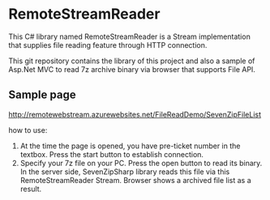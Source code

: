 # RemoteStreamReader

This C# library named RemoteStreamReader is a Stream implementation that supplies file reading feature through HTTP connection.

This git repository contains the library of this project and also a sample of Asp.Net MVC to read 7z archive binary via browser that supports File API.

## Sample page
http://remotewebstream.azurewebsites.net/FileReadDemo/SevenZipFileList


how to use:

1. At the time the page is opened, you have pre-ticket number in the textbox. Press the start button to establish connection.
2. Specify your 7z file on your PC. Press the open button to read its binary. In the server side, SevenZipSharp library reads this file via this RemoteStreamReader Stream. Browser shows a archived file list as a result.
